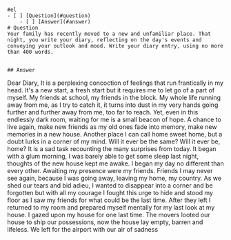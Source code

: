 ```

#el
- [ ] [Question](#question)
	- [ ] [Answer](#answer)
# Question
Your family has recently moved to a new and unfamiliar place. That night, you write your diary, reflecting on the day's events and conveying your outlook and mood. Write your diary entry, using no more than 400 words.


## Answer
```
Dear Diary,
It is a perplexing concoction of feelings that run frantically in my head. It's a new start, a fresh start but it requires me to let go of a part of myself. My friends at school, my friends in the block. My whole life running away from me, as I try to catch it, it turns into dust in my very hands going further and further away from me, too far to reach. Yet, even in this endlessly dark room, waiting for me is a small beacon of hope. A chance to live again, make new friends as my old ones fade into memory, make new memories in a new house. Another place I can call home sweet home, but a doubt lurks in a corner of my mind. Will it ever be the same? Will it ever be, home? 
It is a sad task recounting the many surprises from today. It began with a glum morning, I was barely able to get some sleep last night, thoughts of the new house kept me awake. I began my day no different than every other. Awaiting my presence were my friends. Friends I may never see again, because I was going away, leaving my home, my country. As we shed our tears and bid adieu, I wanted to disappear into a corner and be forgotten but with all my courage I fought this urge to hide and stood my floor as I saw my friends for what could be the last time. After they left I returned to my room and prepared myself mentally for my last look at my house. I gazed upon my house for one last time. The movers looted our house to ship our possessions, now the house lay empty, barren and lifeless. We left for the airport with our air of sadness   
